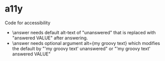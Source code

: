 # a11y
Code for accessibility


* \answer needs default alt-text of "unanswered" that is replaced with "answered VALUE" after answering. 
* \answer needs optional argument alt={my groovy text} which modifies the default by "'my groovy text' unanswered" or "'my groovy text' answered VALUE"
